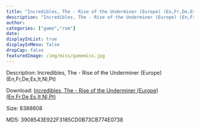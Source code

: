 ```yaml
---
title: "Incredibles, The - Rise of the Underminer (Europe) (En,Fr,De,Es,It,Nl,Pt)"
description: "Incredibles, The - Rise of the Underminer (Europe) (En,Fr,De,Es,It,Nl,Pt)"
author: 
categories: ["game","rom"]
date: 
displayInList: true
displayInMenu: false
dropCap: false
featuredImage: /img/miss/gamemiss.jpg
---
```


Description: Incredibles, The - Rise of the Underminer (Europe) (En,Fr,De,Es,It,Nl,Pt)

Download: <a style="text-decoration:underline;" href="https://mega.nz/#!2fR2iI5J!nHbb0NUUZuPDjf32zfbMGSw6sApUvUQH93vg1mYXlWA" target = "_blank" rel = "nofollow" > Incredibles, The - Rise of the Underminer (Europe) (En,Fr,De,Es,It,Nl,Pt)</a>

Size: 8388608

MD5: 3908543E922F3185CD0B73CB774E0738

